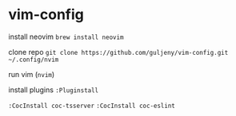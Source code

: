 # vim-config
install neovim `brew install neovim`

clone repo `git clone https://github.com/guljeny/vim-config.git ~/.config/nvim`

run vim (`nvim`)

install plugins `:Pluginstall`

`:CocInstall coc-tsserver`
`:CocInstall coc-eslint`
